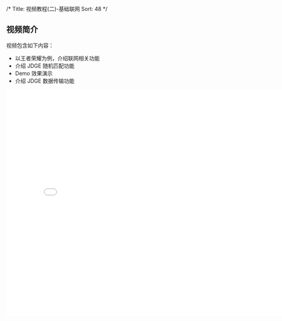/*
Title: 视频教程(二)-基础联网
Sort: 48
*/
## 视频简介

视频包含如下内容：

- 以王者荣耀为例，介绍联网相关功能
- 介绍 JDGE 随机匹配功能
- Demo 效果演示  
- 介绍 JDGE 数据传输功能

<div style="text-align: center">  

<iframe style="width: 800px;height: 600px;" src="//player.bilibili.com/player.html?aid=22031839&cid=36414702&page=2" scrolling="no" border="0" frameborder="no" framespacing="0" allowfullscreen="true"> </iframe>

</div>



